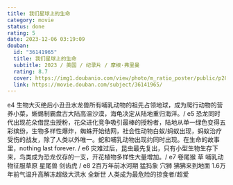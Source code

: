 ```yaml
---
title: 我们星球上的生命
category: movie
status: done
rating: 5
date: 2023-12-06 03:19:09
douban:
  id: "36141965"
  title: 我们星球上的生命
  subtitle: 2023 / 美国 / 纪录片 / 摩根·弗里曼
  rating: 8.7
  cover: https://img1.doubanio.com/view/photo/m_ratio_poster/public/p2898619299.jpg
  link: https://movie.douban.com/subject/36141965/
---
```


e4 生物大灭绝后小丑丑水龙兽所有哺乳动物的祖先占领地球，成为爬行动物的营养小菜，蜥蜴制霸盘古大陆高温沙漠，海龟决定从陆地重归海洋。/ e5 恐龙同时代出现花朵借昆虫授粉，花朵进化竞争吸引最棒的授粉者，陆地从单一绿色变得五彩缤纷，生物多样性爆炸，蜘蛛开始结网，社会性动物白蚁/蚂蚁出现，蚂蚁治疗受伤的战友，除了人类以外唯一。蛇和哺乳动物出现约同时出现。在生命的故事里，nothing last forever. / e6 灾难过后，昆虫最先复出，只有小型生物生存下来，鸟类成为恐龙仅存的一支，开花植物多样性大量增加。/ e7 卷尾猴 草 哺乳动物征服草原 星尾兽 剑齿虎 / e8 2百万年前冰河期 猛犸象 穴狮 狒狒来到地面 1.6万年前气温升高解冻超级大洪水 全新世 人类成为最危险的掠食者/超爱
